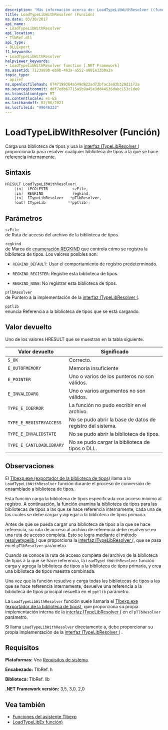 ```yaml
---
description: 'Más información acerca de: LoadTypeLibWithResolver ((función)'
title: LoadTypeLibWithResolver (Función)
ms.date: 03/30/2017
api_name:
- LoadTypeLibWithResolver
api_location:
- TlbRef.dll
api_type:
- DLLExport
f1_keywords:
- LoadTypeLibWithResolver
helpviewer_keywords:
- LoadTypeLibWithResolver function [.NET Framework]
ms.assetid: 7123a89b-eb9b-463a-a552-a081e33b0a3a
topic_type:
- apiref
ms.openlocfilehash: 6747199364a549d922ad73bfac3e93b329d1172a
ms.sourcegitcommit: ddf7edb67715a5b9a45e3dd44536dabc153c1de0
ms.translationtype: MT
ms.contentlocale: es-ES
ms.lasthandoff: 02/06/2021
ms.locfileid: "99646223"
---
```

# <a name="loadtypelibwithresolver-function"></a>LoadTypeLibWithResolver (Función)

Carga una biblioteca de tipos y usa la [interfaz ITypeLibResolver (](itypelibresolver-interface.md) proporcionada para resolver cualquier biblioteca de tipos a la que se hace referencia internamente.  
  
## <a name="syntax"></a>Sintaxis  
  
```cpp  
HRESULT LoadTypeLibWithResolver(  
    [in]  LPCOLESTR           szFile,  
    [in]  REGKIND             regkind,  
    [in]  ITypeLibResolver   *pTlbResolver,  
    [out] ITypeLib          **pptlib);  
```  
  
## <a name="parameters"></a>Parámetros  

 `szFile`  
 de Ruta de acceso del archivo de la biblioteca de tipos.  
  
 `regkind`  
 de Marca de [enumeración REGKIND](/windows/win32/api/oleauto/ne-oleauto-regkind) que controla cómo se registra la biblioteca de tipos. Los valores posibles son:  
  
- `REGKIND_DEFAULT`: Usar el comportamiento de registro predeterminado.  
  
- `REGKIND_REGISTER`: Registre esta biblioteca de tipos.  
  
- `REGKIND_NONE`: No registrar esta biblioteca de tipos.  
  
 `pTlbResolver`  
 de Puntero a la implementación de la [interfaz ITypeLibResolver (](itypelibresolver-interface.md).  
  
 `pptlib`  
 enuncia Referencia a la biblioteca de tipos que se está cargando.  
  
## <a name="return-value"></a>Valor devuelto  

 Uno de los valores HRESULT que se muestran en la tabla siguiente.  
  
|Valor devuelto|Significado|  
|------------------|-------------|  
|`S_OK`|Correcto.|  
|`E_OUTOFMEMORY`|Memoria insuficiente|  
|`E_POINTER`|Uno o varios de los punteros no son válidos.|  
|`E_INVALIDARG`|Uno o varios argumentos no son válidos.|  
|`TYPE_E_IOERROR`|La función no pudo escribir en el archivo.|  
|`TYPE_E_REGISTRYACCESS`|No se pudo abrir la base de datos de registro del sistema.|  
|`TYPE_E_INVALIDSTATE`|No se pudo abrir la biblioteca de tipos.|  
|`TYPE_E_CANTLOADLIBRARY`|No se pudo cargar la biblioteca de tipos o DLL.|  
  
## <a name="remarks"></a>Observaciones  

 El [Tlbexp.exe (exportador de la biblioteca de tipos)](../../tools/tlbexp-exe-type-library-exporter.md) llama a la `LoadTypeLibWithResolver` función durante el proceso de conversión de ensamblado a biblioteca de tipos.  
  
 Esta función carga la biblioteca de tipos especificada con acceso mínimo al registro. A continuación, la función examina la biblioteca de tipos para las bibliotecas de tipos a las que se hace referencia internamente, cada una de las cuales se debe cargar y agregar a la biblioteca de tipos primaria.  
  
 Antes de que se pueda cargar una biblioteca de tipos a la que se hace referencia, su ruta de acceso al archivo de referencia debe resolverse en una ruta de acceso completa. Esto se logra mediante el [método resolvetypelib (](resolvetypelib-method.md) que proporciona la [interfaz ITypeLibResolver (](itypelibresolver-interface.md), que se pasa en el `pTlbResolver` parámetro.  
  
 Cuando se conoce la ruta de acceso completa del archivo de la biblioteca de tipos a la que se hace referencia, la `LoadTypeLibWithResolver` función carga y agrega la biblioteca de tipos a la biblioteca de tipos primaria, y crea una biblioteca de tipos maestra combinada.  
  
 Una vez que la función resuelve y carga todas las bibliotecas de tipos a las que se hace referencia internamente, devuelve una referencia a la biblioteca de tipos principal resuelta en el `pptlib` parámetro.  
  
 La `LoadTypeLibWithResolver` función suele llamarla el [Tlbexp.exe (exportador de la biblioteca de tipos)](../../tools/tlbexp-exe-type-library-exporter.md), que proporciona su propia implementación interna de la [interfaz ITypeLibResolver (](itypelibresolver-interface.md) en el `pTlbResolver` parámetro.  
  
 Si llama `LoadTypeLibWithResolver` directamente a, debe proporcionar su propia implementación de la [interfaz ITypeLibResolver (](itypelibresolver-interface.md) .  
  
## <a name="requirements"></a>Requisitos  

 **Plataformas:** Vea [Requisitos de sistema](../../get-started/system-requirements.md).  
  
 **Encabezado:** TlbRef. h  
  
 **Biblioteca:** TlbRef. lib  
  
 **.NET Framework versión:** 3,5, 3,0, 2,0  
  
## <a name="see-also"></a>Vea también

- [Funciones del asistente Tlbexp](index.md)
- [LoadTypeLibEx función)](/previous-versions/windows/desktop/api/oleauto/nf-oleauto-loadtypelibex)

